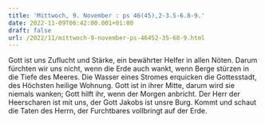 ```yaml
---
title: 'Mittwoch, 9. November : ps 46(45),2-3.5-6.8-9.'
date: 2022-11-09T06:42:00.001+01:00
draft: false
url: /2022/11/mittwoch-9-november-ps-46452-35-68-9.html
---
```


Gott ist uns Zuflucht und Stärke, ein bewährter Helfer in allen Nöten. Darum fürchten wir uns nicht, wenn die Erde auch wankt, wenn Berge stürzen in die Tiefe des Meeres. Die Wasser eines Stromes erquicken die Gottesstadt, des Höchsten heilige Wohnung. Gott ist in ihrer Mitte, darum wird sie niemals wanken; Gott hilft ihr, wenn der Morgen anbricht. Der Herr der Heerscharen ist mit uns, der Gott Jakobs ist unsre Burg. Kommt und schaut die Taten des Herrn, der Furchtbares vollbringt auf der Erde.